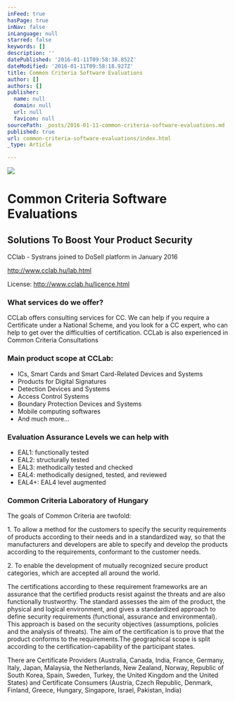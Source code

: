 ```yaml
---
inFeed: true
hasPage: true
inNav: false
inLanguage: null
starred: false
keywords: []
description: ''
datePublished: '2016-01-11T09:58:38.852Z'
dateModified: '2016-01-11T09:58:18.927Z'
title: Common Criteria Software Evaluations
author: []
authors: []
publisher:
  name: null
  domain: null
  url: null
  favicon: null
sourcePath: _posts/2016-01-11-common-criteria-software-evaluations.md
published: true
url: common-criteria-software-evaluations/index.html
_type: Article

---
```

![](https://the-grid-user-content.s3-us-west-2.amazonaws.com/d4146981-71e0-4544-8341-fcc0f893ecb4.png)

# Common Criteria Software Evaluations

## Solutions To Boost Your Product Security

CClab - Systrans joined to DoSell platform in January 2016

http://www.cclab.hu/lab.html

License: http://www.cclab.hu/licence.html

### What services do we offer?

CCLab offers consulting services for CC. We can help if you require a Certificate under a National Scheme, and you look for a CC expert, who can help to get over the difficulties of certification. CCLab is also experienced in Common Criteria Consultations

### Main product scope at CCLab:

* ICs, Smart Cards and Smart Card-Related Devices and Systems
* Products for Digital Signatures
* Detection Devices and Systems
* Access Control Systems
* Boundary Protection Devices and Systems
* Mobile computing softwares
* And much more...

### Evaluation Assurance Levels we can help with

* EAL1: functionally tested
* EAL2: structurally tested
* EAL3: methodically tested and checked
* EAL4: methodically designed, tested, and reviewed
* EAL4+: EAL4 level augmented

### Common Criteria Laboratory of Hungary

The goals of Common Criteria are twofold:

1\. To allow a method for the customers to specify the security requirements of products according to their needs and in a standardized way, so that the manufacturers and developers are able to specify and develop the products according to the requirements, conformant to the customer needs.

2\. To enable the development of mutually recognized secure product categories, which are accepted all around the world.

The certifications according to these requirement frameworks are an assurance that the certified products resist against the threats and are also functionally trustworthy. The standard assesses the aim of the product, the physical and logical environment, and gives a standardized approach to define security requirements (functional, assurance and environmental). This approach is based on the security objectives (assumptions, policies and the analysis of threats). The aim of the certification is to prove that the product conforms to the requirements.The geographical scope is split according to the certification-capability of the participant states.

There are Certificate Providers (Australia, Canada, India, France, Germany, Italy, Japan, Malaysia, the Netherlands, New Zealand, Norway, Republic of South Korea, Spain, Sweden, Turkey, the United Kingdom and the United States) and Certificate Consumers (Austria, Czech Republic, Denmark, Finland, Greece, Hungary, Singapore, Israel, Pakistan, India)